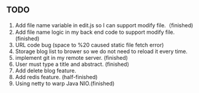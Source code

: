 ## TODO
1. Add file name variable in edit.js so I can support modify file.（finished)
2. Add file name logic in my back end code to support modify file. (finished)
3. URL code bug (space to %20 caused static file fetch error)
4. Storage blog list to brower so we do not need to reload it every time.
5. implement git in my remote server. (finished)
6. User must type a title and abstract. (finished)
7. Add delete blog feature.
8. Add redis feature. (half-finished)
9. Using netty to warp Java NIO.(finished)
